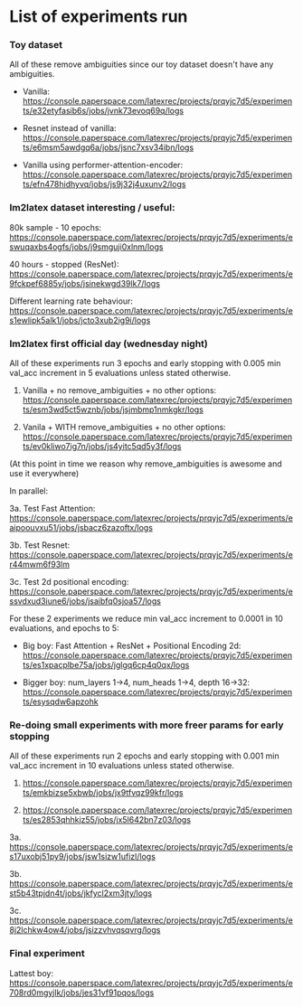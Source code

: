 # List of experiments run

### Toy dataset

All of these remove ambiguities since our toy dataset doesn't have any ambiguities.

- Vanilla: https://console.paperspace.com/latexrec/projects/prqyjc7d5/experiments/e32etyfasib6s/jobs/jvnk73evoq69q/logs

- Resnet instead of vanilla: https://console.paperspace.com/latexrec/projects/prqyjc7d5/experiments/e6msm5awdgq6a/jobs/jsnc7xsv34ibn/logs

- Vanilla using performer-attention-encoder: https://console.paperspace.com/latexrec/projects/prqyjc7d5/experiments/efn478hidhyvq/jobs/js9j32j4uxunv2/logs

### Im2latex dataset interesting / useful:

80k sample - 10 epochs: https://console.paperspace.com/latexrec/projects/prqyjc7d5/experiments/eswuqaxbs4ogfs/jobs/j9smguji0xlnm/logs

40 hours - stopped (ResNet):
https://console.paperspace.com/latexrec/projects/prqyjc7d5/experiments/e9fckpef6885y/jobs/jsinekwgd39lk7/logs

Different learning rate behaviour: https://console.paperspace.com/latexrec/projects/prqyjc7d5/experiments/es1ewlipk5alk1/jobs/jcto3xub2ig9i/logs


### Im2latex first official day (wednesday night)

All of these experiments run 3 epochs and early stopping with 0.005 min val_acc increment in 5 evaluations unless stated otherwise.

1. Vanilla + no remove_ambiguities + no other options: https://console.paperspace.com/latexrec/projects/prqyjc7d5/experiments/esm3wd5ct5wznb/jobs/jsjmbmp1nmkgkr/logs

2. Vanila + WITH remove_ambiguities + no other options: https://console.paperspace.com/latexrec/projects/prqyjc7d5/experiments/ev0kliwo7ig7n/jobs/js4yitc5qd5y3f/logs

(At this point in time we reason why remove_ambiguities is awesome and use it everywhere)

In parallel:

3a. Test Fast Attention: https://console.paperspace.com/latexrec/projects/prqyjc7d5/experiments/eaipoouvxu51/jobs/jsbacz6zazoftx/logs

3b. Test Resnet: https://console.paperspace.com/latexrec/projects/prqyjc7d5/experiments/er44mwm6f93lm

3c. Test 2d positional encoding: https://console.paperspace.com/latexrec/projects/prqyjc7d5/experiments/essvdxud3iune6/jobs/jsaibfq0sjoa57/logs

For these 2 experiments we reduce min val_acc increment to 0.0001 in 10 evaluations, and epochs to 5:

- Big boy: Fast Attention + ResNet + Positional Encoding 2d: https://console.paperspace.com/latexrec/projects/prqyjc7d5/experiments/es1xpacplbe75a/jobs/jglgq6cp4q0qx/logs

- Bigger boy: num_layers 1->4, num_heads 1->4, depth 16->32: https://console.paperspace.com/latexrec/projects/prqyjc7d5/experiments/esysqdw6apzohk

### Re-doing small experiments with more freer params for early stopping

All of these experiments run 2 epochs and early stopping with 0.001 min val_acc increment in 10 evaluations unless stated otherwise.

1. https://console.paperspace.com/latexrec/projects/prqyjc7d5/experiments/emkbizse5xbwb/jobs/jx9tfvqz99kfr/logs

2. https://console.paperspace.com/latexrec/projects/prqyjc7d5/experiments/es2853qhhkjz55/jobs/jx5l642bn7z03/logs

3a. https://console.paperspace.com/latexrec/projects/prqyjc7d5/experiments/es17uxobj51py9/jobs/jsw1sizw1ufizl/logs

3b. https://console.paperspace.com/latexrec/projects/prqyjc7d5/experiments/est5b43tpjdn4t/jobs/jkfycl2xm3jty/logs

3c. https://console.paperspace.com/latexrec/projects/prqyjc7d5/experiments/e8j2lchkw4ow4/jobs/jsizzvhvqsqvrg/logs

### Final experiment

Lattest boy: https://console.paperspace.com/latexrec/projects/prqyjc7d5/experiments/e708rd0mgyjlk/jobs/jes31vf91pqos/logs